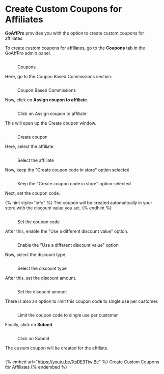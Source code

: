 # Create Custom Coupons for Affiliates

**GoAffPro** provides you with the option to create custom coupons for affiliates.

To create custom coupons for affiliates, go to the **Coupons** tab in the GoAffPro admin panel.

<figure><img src="../.gitbook/assets/image (3388).png" alt=""><figcaption><p>Coupons</p></figcaption></figure>

Here, go to the Coupon Based Commissions section.

<figure><img src="../.gitbook/assets/image (3389).png" alt=""><figcaption><p>Coupon Based Commissions</p></figcaption></figure>

Now, click on **Assign coupon to affiliate**.

<figure><img src="../.gitbook/assets/Screenshot 2024-01-08 18213347.png" alt=""><figcaption><p>Click on Assign coupon to affiliate</p></figcaption></figure>

This will open up the Create coupon window.

<figure><img src="../.gitbook/assets/image (3390).png" alt=""><figcaption><p>Create coupon</p></figcaption></figure>

Here, select the affiliate.

<figure><img src="../.gitbook/assets/Screenshot 2024-01-08 180827.png" alt=""><figcaption><p>Select the affiliate</p></figcaption></figure>

Now, keep the "Create coupon code in store" option selected.&#x20;

<figure><img src="../.gitbook/assets/Screenshot 2024-01-08 180912.png" alt=""><figcaption><p>Keep the "Create coupon code in store" option selected</p></figcaption></figure>

Next, set the coupon code.

{% hint style="info" %}
The coupon will be created automatically in your store with the discount value you set.&#x20;
{% endhint %}

<figure><img src="../.gitbook/assets/Screenshot 2024-01-08 1805912.png" alt=""><figcaption><p>Set the coupon code</p></figcaption></figure>

After this, enable the "Use a different discount value" option.

<figure><img src="../.gitbook/assets/Screenshot 2024-01-08 180935.png" alt=""><figcaption><p>Enable the "Use a different discount value" option</p></figcaption></figure>

Now, select the discount type.

<figure><img src="../.gitbook/assets/Screenshot 2024-01-08 181014.png" alt=""><figcaption><p>Select the discount type</p></figcaption></figure>

After this, set the discount amount.

<figure><img src="../.gitbook/assets/Screenshot 2024-01-08 181033.png" alt=""><figcaption><p>Set the discount amount</p></figcaption></figure>

There is also an option to limit this coupon code to single use per customer.&#x20;

<figure><img src="../.gitbook/assets/Screenshot 2024-01-08 181050.png" alt=""><figcaption><p>Limit the coupon code to single use per customer</p></figcaption></figure>

Finally, click on **Submit**.

<figure><img src="../.gitbook/assets/Screenshot 2024-01-08 1810550.png" alt=""><figcaption><p>Click on Submit</p></figcaption></figure>

The custom coupon will be created for the affiliate.&#x20;

<figure><img src="../.gitbook/assets/Screenshot 2024-01-08 181107.png" alt=""><figcaption></figcaption></figure>

{% embed url="https://youtu.be/XsDE9TiwiBc" %}
Create Custom Coupons for Affiliates
{% endembed %}
